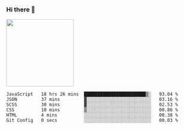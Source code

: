 ### Hi there 👋

<!--
**hwolf0610/hwolf0610** is a ✨ _special_ ✨ repository because its `README.md` (this file) appears on your GitHub profile.

Here are some ideas to get you started:

- 🔭 I’m currently working on ...
- 🌱 I’m currently learning ...
- 👯 I’m looking to collaborate on ...
- 🤔 I’m looking for help with ...
- 💬 Ask me about ...
- 📫 How to reach me: ...
- 😄 Pronouns: ...
- ⚡ Fun fact: ...
-->

<img height="180em" src="https://github-readme-stats.vercel.app/api?username=hwolf0610&show_icons=true&hide_border=true&&count_private=true&include_all_commits=true" />


<!--START_SECTION:waka-->

```text
JavaScript   18 hrs 26 mins  ███████████████████████▒░   93.04 %
JSON         37 mins         ▓░░░░░░░░░░░░░░░░░░░░░░░░   03.16 %
SCSS         30 mins         ▓░░░░░░░░░░░░░░░░░░░░░░░░   02.53 %
CSS          10 mins         ▒░░░░░░░░░░░░░░░░░░░░░░░░   00.86 %
HTML         4 mins          ░░░░░░░░░░░░░░░░░░░░░░░░░   00.38 %
Git Config   0 secs          ░░░░░░░░░░░░░░░░░░░░░░░░░   00.03 %
```

<!--END_SECTION:waka-->
